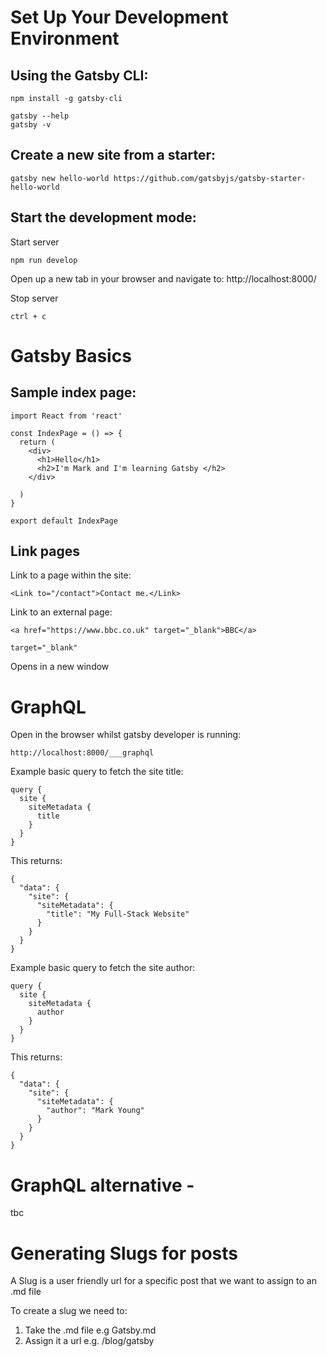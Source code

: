 # Set Up Your Development Environment

## Using the Gatsby CLI:

```
npm install -g gatsby-cli
```

```
gatsby --help
gatsby -v

```

## Create a new site from a starter:

```
gatsby new hello-world https://github.com/gatsbyjs/gatsby-starter-hello-world
```

## Start the development mode:

Start server

```
npm run develop
```

Open up a new tab in your browser and navigate to: http://localhost:8000/

Stop server

```
ctrl + c
```

# Gatsby Basics

## Sample index page:

```
import React from 'react'

const IndexPage = () => {
  return (
    <div>
      <h1>Hello</h1>
      <h2>I'm Mark and I'm learning Gatsby </h2>
    </div>

  )
}

export default IndexPage
```

## Link pages

Link to a page within the site:

```
<Link to="/contact">Contact me.</Link>
```

Link to an external page:

```
<a href="https://www.bbc.co.uk" target="_blank">BBC</a>
```

```
target="_blank"
```

Opens in a new window

# GraphQL

Open in the browser whilst gatsby developer is running:

```
http://localhost:8000/___graphql
```

Example basic query to fetch the site title:

```
query {
  site {
    siteMetadata {
      title
    }
  }
}
```

This returns:

```
{
  "data": {
    "site": {
      "siteMetadata": {
        "title": "My Full-Stack Website"
      }
    }
  }
}
```

Example basic query to fetch the site author:

```
query {
  site {
    siteMetadata {
      author
    }
  }
}

```

This returns:

```
{
  "data": {
    "site": {
      "siteMetadata": {
        "author": "Mark Young"
      }
    }
  }
}
```

# GraphQL alternative -

tbc

# Generating Slugs for posts

A Slug is a user friendly url for a specific post that we want to assign to an .md file

To create a slug we need to:
1. Take the .md file e.g Gatsby.md
2. Assign it a url e.g. /blog/gatsby


